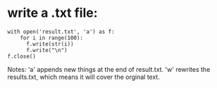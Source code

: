 # write a .txt file:

```
with open('result.txt', 'a') as f:
    for i in range(100):
      f.write(str(i))
      f.write("\n")
f.close()
```

Notes: 'a' appends new things at the end of result.txt. 'w' rewrites the results.txt, which means it will cover the orginal text. 
